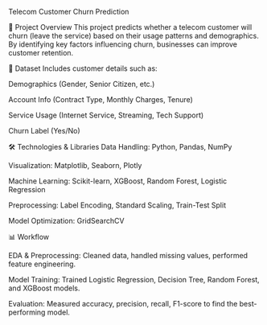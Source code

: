 Telecom Customer Churn Prediction

📌 Project Overview
This project predicts whether a telecom customer will churn (leave the service) based on their usage patterns and demographics. By identifying key factors influencing churn, businesses can improve customer retention.

📂 Dataset
Includes customer details such as:

Demographics (Gender, Senior Citizen, etc.)

Account Info (Contract Type, Monthly Charges, Tenure)

Service Usage (Internet Service, Streaming, Tech Support)

Churn Label (Yes/No)

🛠️ Technologies & Libraries
Data Handling: Python, Pandas, NumPy

Visualization: Matplotlib, Seaborn, Plotly

Machine Learning: Scikit-learn, XGBoost, Random Forest, Logistic Regression

Preprocessing: Label Encoding, Standard Scaling, Train-Test Split

Model Optimization: GridSearchCV

📊 Workflow

EDA & Preprocessing: Cleaned data, handled missing values, performed feature engineering.

Model Training: Trained Logistic Regression, Decision Tree, Random Forest, and XGBoost models.

Evaluation: Measured accuracy, precision, recall, F1-score to find the best-performing model.
